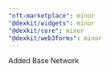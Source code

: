 ```yaml
---
"nft-marketplace": minor
"@dexkit/widgets": minor
"@dexkit/core": minor
"@dexkit/web3forms": minor
---
```


Added Base Network
